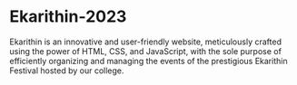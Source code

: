 # Ekarithin-2023
Ekarithin is an innovative and user-friendly website, meticulously crafted using the power of HTML, CSS, and JavaScript, with the sole purpose of efficiently organizing and managing the events of the prestigious Ekarithin Festival hosted by our college.
